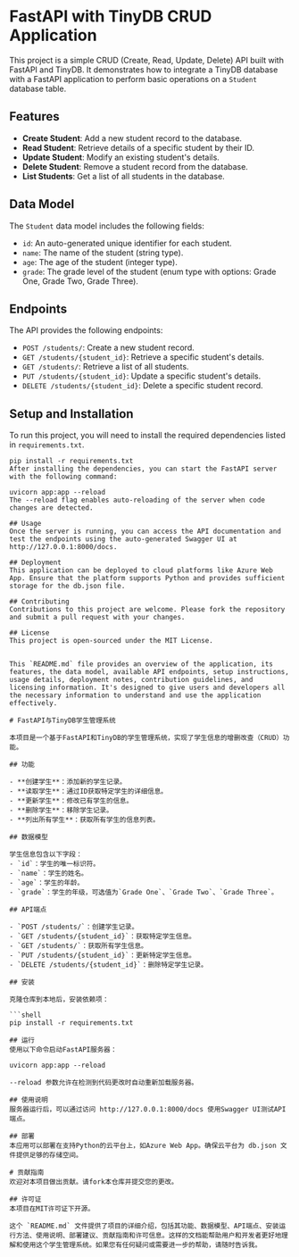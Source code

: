 # FastAPI with TinyDB CRUD Application

This project is a simple CRUD (Create, Read, Update, Delete) API built with FastAPI and TinyDB. It demonstrates how to integrate a TinyDB database with a FastAPI application to perform basic operations on a `Student` database table.

## Features

- **Create Student**: Add a new student record to the database.
- **Read Student**: Retrieve details of a specific student by their ID.
- **Update Student**: Modify an existing student's details.
- **Delete Student**: Remove a student record from the database.
- **List Students**: Get a list of all students in the database.

## Data Model

The `Student` data model includes the following fields:
- `id`: An auto-generated unique identifier for each student.
- `name`: The name of the student (string type).
- `age`: The age of the student (integer type).
- `grade`: The grade level of the student (enum type with options: Grade One, Grade Two, Grade Three).

## Endpoints

The API provides the following endpoints:
- `POST /students/`: Create a new student record.
- `GET /students/{student_id}`: Retrieve a specific student's details.
- `GET /students/`: Retrieve a list of all students.
- `PUT /students/{student_id}`: Update a specific student's details.
- `DELETE /students/{student_id}`: Delete a specific student record.

## Setup and Installation

To run this project, you will need to install the required dependencies listed in `requirements.txt`.

```shell
pip install -r requirements.txt
After installing the dependencies, you can start the FastAPI server with the following command:

uvicorn app:app --reload
The --reload flag enables auto-reloading of the server when code changes are detected.

## Usage
Once the server is running, you can access the API documentation and test the endpoints using the auto-generated Swagger UI at http://127.0.0.1:8000/docs.

## Deployment
This application can be deployed to cloud platforms like Azure Web App. Ensure that the platform supports Python and provides sufficient storage for the db.json file.

## Contributing
Contributions to this project are welcome. Please fork the repository and submit a pull request with your changes.

## License
This project is open-sourced under the MIT License.


This `README.md` file provides an overview of the application, its features, the data model, available API endpoints, setup instructions, usage details, deployment notes, contribution guidelines, and licensing information. It's designed to give users and developers all the necessary information to understand and use the application effectively.

# FastAPI与TinyDB学生管理系统

本项目是一个基于FastAPI和TinyDB的学生管理系统，实现了学生信息的增删改查（CRUD）功能。

## 功能

- **创建学生**：添加新的学生记录。
- **读取学生**：通过ID获取特定学生的详细信息。
- **更新学生**：修改已有学生的信息。
- **删除学生**：移除学生记录。
- **列出所有学生**：获取所有学生的信息列表。

## 数据模型

学生信息包含以下字段：
- `id`：学生的唯一标识符。
- `name`：学生的姓名。
- `age`：学生的年龄。
- `grade`：学生的年级，可选值为`Grade One`、`Grade Two`、`Grade Three`。

## API端点

- `POST /students/`：创建学生记录。
- `GET /students/{student_id}`：获取特定学生信息。
- `GET /students/`：获取所有学生信息。
- `PUT /students/{student_id}`：更新特定学生信息。
- `DELETE /students/{student_id}`：删除特定学生记录。

## 安装

克隆仓库到本地后，安装依赖项：

```shell
pip install -r requirements.txt

## 运行
使用以下命令启动FastAPI服务器：

uvicorn app:app --reload

--reload 参数允许在检测到代码更改时自动重新加载服务器。

## 使用说明
服务器运行后，可以通过访问 http://127.0.0.1:8000/docs 使用Swagger UI测试API端点。

## 部署
本应用可以部署在支持Python的云平台上，如Azure Web App。确保云平台为 db.json 文件提供足够的存储空间。

# 贡献指南
欢迎对本项目做出贡献。请fork本仓库并提交您的更改。

## 许可证
本项目在MIT许可证下开源。

这个 `README.md` 文件提供了项目的详细介绍，包括其功能、数据模型、API端点、安装运行方法、使用说明、部署建议、贡献指南和许可信息。这样的文档能帮助用户和开发者更好地理解和使用这个学生管理系统。如果您有任何疑问或需要进一步的帮助，请随时告诉我。
